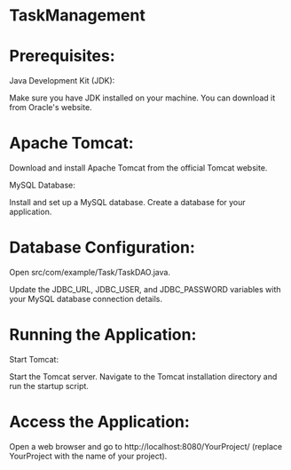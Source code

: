 # TaskManagement   

# Prerequisites:
Java Development Kit (JDK):  

Make sure you have JDK installed on your machine. You can download it from Oracle's website.  

# Apache Tomcat:  

Download and install Apache Tomcat from the official Tomcat website.
  
MySQL Database:

Install and set up a MySQL database. Create a database for your application.

# Database Configuration:     

Open src/com/example/Task/TaskDAO.java.   

Update the JDBC_URL, JDBC_USER, and JDBC_PASSWORD variables with your MySQL database connection details.    

# Running the Application:  

Start Tomcat:  

Start the Tomcat server. Navigate to the Tomcat installation directory and run the startup script.  

# Access the Application:  

Open a web browser and go to http://localhost:8080/YourProject/ (replace YourProject with the name of your project).
